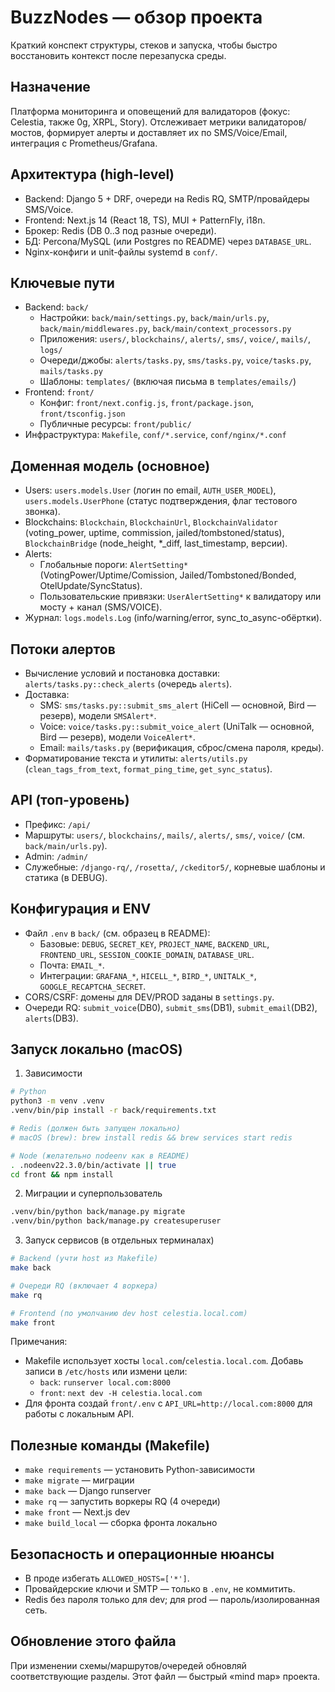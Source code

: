 # BuzzNodes — обзор проекта

Краткий конспект структуры, стеков и запуска, чтобы быстро восстановить контекст после перезапуска среды.

## Назначение

Платформа мониторинга и оповещений для валидаторов (фокус: Celestia, также 0g, XRPL, Story). Отслеживает метрики валидаторов/мостов, формирует алерты и доставляет их по SMS/Voice/Email, интеграция с Prometheus/Grafana.

## Архитектура (high-level)

- Backend: Django 5 + DRF, очереди на Redis RQ, SMTP/провайдеры SMS/Voice.
- Frontend: Next.js 14 (React 18, TS), MUI + PatternFly, i18n.
- Брокер: Redis (DB 0..3 под разные очереди).
- БД: Percona/MySQL (или Postgres по README) через `DATABASE_URL`.
- Nginx-конфиги и unit-файлы systemd в `conf/`.

## Ключевые пути

- Backend: `back/`
  - Настройки: `back/main/settings.py`, `back/main/urls.py`, `back/main/middlewares.py`, `back/main/context_processors.py`
  - Приложения: `users/`, `blockchains/`, `alerts/`, `sms/`, `voice/`, `mails/`, `logs/`
  - Очереди/джобы: `alerts/tasks.py`, `sms/tasks.py`, `voice/tasks.py`, `mails/tasks.py`
  - Шаблоны: `templates/` (включая письма в `templates/emails/`)
- Frontend: `front/`
  - Конфиг: `front/next.config.js`, `front/package.json`, `front/tsconfig.json`
  - Публичные ресурсы: `front/public/`
- Инфраструктура: `Makefile`, `conf/*.service`, `conf/nginx/*.conf`

## Доменная модель (основное)

- Users: `users.models.User` (логин по email, `AUTH_USER_MODEL`), `users.models.UserPhone` (статус подтверждения, флаг тестового звонка).
- Blockchains: `Blockchain`, `BlockchainUrl`, `BlockchainValidator` (voting_power, uptime, commission, jailed/tombstoned/status), `BlockchainBridge` (node_height, *_diff, last_timestamp, версии).
- Alerts:
  - Глобальные пороги: `AlertSetting*` (VotingPower/Uptime/Comission, Jailed/Tombstoned/Bonded, OtelUpdate/SyncStatus).
  - Пользовательские привязки: `UserAlertSetting*` к валидатору или мосту + канал (SMS/VOICE).
- Журнал: `logs.models.Log` (info/warning/error, sync_to_async-обёртки).

## Потоки алертов

- Вычисление условий и постановка доставки: `alerts/tasks.py::check_alerts` (очередь `alerts`).
- Доставка:
  - SMS: `sms/tasks.py::submit_sms_alert` (HiCell — основной, Bird — резерв), модели `SMSAlert*`.
  - Voice: `voice/tasks.py::submit_voice_alert` (UniTalk — основной, Bird — резерв), модели `VoiceAlert*`.
  - Email: `mails/tasks.py` (верификация, сброс/смена пароля, креды).
- Форматирование текста и утилиты: `alerts/utils.py` (`clean_tags_from_text`, `format_ping_time`, `get_sync_status`).

## API (топ-уровень)

- Префикс: `/api/`
- Маршруты: `users/`, `blockchains/`, `mails/`, `alerts/`, `sms/`, `voice/` (см. `back/main/urls.py`).
- Admin: `/admin/`
- Служебные: `/django-rq/`, `/rosetta/`, `/ckeditor5/`, корневые шаблоны и статика (в DEBUG).

## Конфигурация и ENV

- Файл `.env` в `back/` (см. образец в README):
  - Базовые: `DEBUG`, `SECRET_KEY`, `PROJECT_NAME`, `BACKEND_URL`, `FRONTEND_URL`, `SESSION_COOKIE_DOMAIN`, `DATABASE_URL`.
  - Почта: `EMAIL_*`.
  - Интеграции: `GRAFANA_*`, `HICELL_*`, `BIRD_*`, `UNITALK_*`, `GOOGLE_RECAPTCHA_SECRET`.
- CORS/CSRF: домены для DEV/PROD заданы в `settings.py`.
- Очереди RQ: `submit_voice`(DB0), `submit_sms`(DB1), `submit_email`(DB2), `alerts`(DB3).

## Запуск локально (macOS)

1) Зависимости

```bash
# Python
python3 -m venv .venv
.venv/bin/pip install -r back/requirements.txt

# Redis (должен быть запущен локально)
# macOS (brew): brew install redis && brew services start redis

# Node (желательно nodeenv как в README)
. .nodeenv22.3.0/bin/activate || true
cd front && npm install
```

2) Миграции и суперпользователь

```bash
.venv/bin/python back/manage.py migrate
.venv/bin/python back/manage.py createsuperuser
```

3) Запуск сервисов (в отдельных терминалах)

```bash
# Backend (учти host из Makefile)
make back

# Очереди RQ (включает 4 воркера)
make rq

# Frontend (по умолчанию dev host celestia.local.com)
make front
```

Примечания:
- Makefile использует хосты `local.com`/`celestia.local.com`. Добавь записи в `/etc/hosts` или измени цели:
  - `back`: `runserver local.com:8000`
  - `front`: `next dev -H celestia.local.com`
- Для фронта создай `front/.env` с `API_URL=http://local.com:8000` для работы с локальным API.

## Полезные команды (Makefile)

- `make requirements` — установить Python-зависимости
- `make migrate` — миграции
- `make back` — Django runserver
- `make rq` — запустить воркеры RQ (4 очереди)
- `make front` — Next.js dev
- `make build_local` — сборка фронта локально

## Безопасность и операционные нюансы

- В проде избегать `ALLOWED_HOSTS=['*']`.
- Провайдерские ключи и SMTP — только в `.env`, не коммитить.
- Redis без пароля только для dev; для prod — пароль/изолированная сеть.

## Обновление этого файла

При изменении схемы/маршрутов/очередей обновляй соответствующие разделы. Этот файл — быстрый «mind map» проекта.
